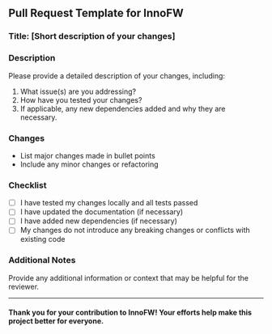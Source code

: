 ## Pull Request Template for InnoFW

### Title: [Short description of your changes]

### Description
Please provide a detailed description of your changes, including:
1. What issue(s) are you addressing?
2. How have you tested your changes?
3. If applicable, any new dependencies added and why they are necessary.

### Changes
- List major changes made in bullet points
- Include any minor changes or refactoring

### Checklist
- [ ] I have tested my changes locally and all tests passed
- [ ] I have updated the documentation (if necessary)
- [ ] I have added new dependencies (if necessary)
- [ ] My changes do not introduce any breaking changes or conflicts with existing code

### Additional Notes
Provide any additional information or context that may be helpful for the reviewer.

---

#### Thank you for your contribution to InnoFW! Your efforts help make this project better for everyone.